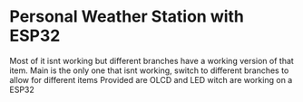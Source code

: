 # Personal Weather Station with ESP32

Most of it isnt working but different branches have a working version of that item.
Main is the only one that isnt working, switch to different branches to allow for different items
Provided are OLCD and LED witch are working on a ESP32
